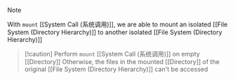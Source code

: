>[!note]
>With ``mount`` [[System Call (系统调用)]], we are able to mount an isolated [[File System (Directory Hierarchy)]] to another isolated [[File System (Directory Hierarchy)]]

>[!caution] Perform ``mount`` [[System Call (系统调用)]] on empty [[Directory]]
>Otherwise, the files in the mounted [[Directory]] of the original [[File System (Directory Hierarchy)]] can't be accessed